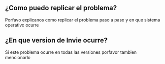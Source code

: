## ¿Como puedo replicar el problema?
Porfavo explicanos como replicar el problema paso a paso y en que sistema operativo ocurre
## ¿En que version de Invie ocurre?
Si este problema ocurre en todas las versiones porfavor tambien mencionarlo
